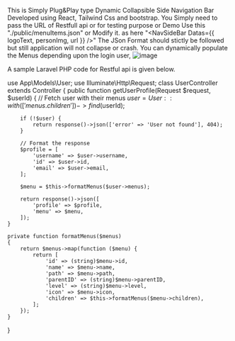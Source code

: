 This is Simply Plug&Play type Dynamic Collapsible Side Navigation Bar Developed using React, Tailwind Css and bootstrap.
You Simply need to pass the URL of Restfull api or for testing purpose or Demo Use this "./public/menuItems.json" or Modify it.
as here "<NavSideBar Datas={{ logoText, personImg, url }} />"
The JSon Format should stictly be followed but still application will not collapse or crash.
You can dynamically populate the Menus depending upon the login user, 
![image](https://github.com/user-attachments/assets/46ef5359-4dab-4c97-aa76-759597f28b6b)

A sample Laravel PHP code for Restful api is given below.

use App\Models\User;
use Illuminate\Http\Request;
class UserController extends Controller
{
    public function getUserProfile(Request $request, $userId)
    {
        // Fetch user with their menus
        $user = User::with(['menus.children'])->find($userId);

        if (!$user) {
            return response()->json(['error' => 'User not found'], 404);
        }

        // Format the response
        $profile = [
            'username' => $user->username,
            'id' => $user->id,
            'email' => $user->email,
        ];

        $menu = $this->formatMenus($user->menus);

        return response()->json([
            'profile' => $profile,
            'menu' => $menu,
        ]);
    }

    private function formatMenus($menus)
    {
        return $menus->map(function ($menu) {
            return [
                'id' => (string)$menu->id,
                'name' => $menu->name,
                'path' => $menu->path,
                'parentID' => (string)$menu->parentID,
                'level' => (string)$menu->level,
                'icon' => $menu->icon,
                'children' => $this->formatMenus($menu->children),
            ];
        });
    }
}

